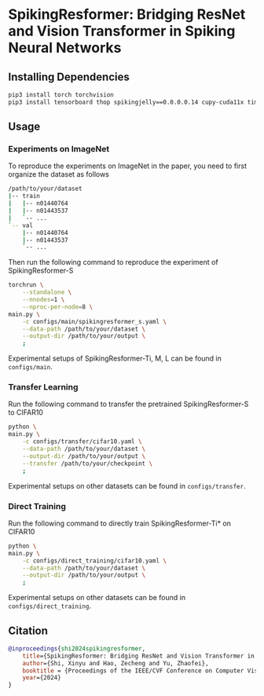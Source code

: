 # SpikingResformer: Bridging ResNet and Vision Transformer in Spiking Neural Networks

## Installing Dependencies

```bash
pip3 install torch torchvision
pip3 install tensorboard thop spikingjelly==0.0.0.0.14 cupy-cuda11x timm
```

## Usage

### Experiments on ImageNet

To reproduce the experiments on ImageNet in the paper, you need to first organize the dataset as follows

```bash
/path/to/your/dataset
|-- train
|   |-- n01440764
|   |-- n01443537
|   `-- ...
`-- val
    |-- n01440764
    |-- n01443537
    `-- ...
```

Then run the following command to reproduce the experiment of SpikingResformer-S

```bash
torchrun \
    --standalone \
    --nnodes=1 \
    --nproc-per-node=8 \
main.py \
    -c configs/main/spikingresformer_s.yaml \
    --data-path /path/to/your/dataset \
    --output-dir /path/to/your/output \
    ;
```

Experimental setups of SpikingResformer-Ti, M, L can be found in `configs/main`.

### Transfer Learning

Run the following command to transfer the pretrained SpikingResformer-S to CIFAR10

```bash
python \
main.py \
    -c configs/transfer/cifar10.yaml \
    --data-path /path/to/your/dataset \
    --output-dir /path/to/your/output \
    --transfer /path/to/your/checkpoint \
    ;
```

Experimental setups on other datasets can be found in `configs/transfer`.

### Direct Training

Run the following command to directly train SpikingResformer-Ti* on CIFAR10

```bash
python \
main.py \
    -c configs/direct_training/cifar10.yaml \
    --data-path /path/to/your/dataset \
    --output-dir /path/to/your/output \
    ;
```

Experimental setups on other datasets can be found in `configs/direct_training`.

## Citation

```bibtex
@inproceedings{shi2024spikingresformer,
    title={SpikingResformer: Bridging ResNet and Vision Transformer in Spiking Neural Networks}, 
    author={Shi, Xinyu and Hao, Zecheng and Yu, Zhaofei},
    booktitle = {Proceedings of the IEEE/CVF Conference on Computer Vision and Pattern Recognition (CVPR)},
    year={2024}
}
```
